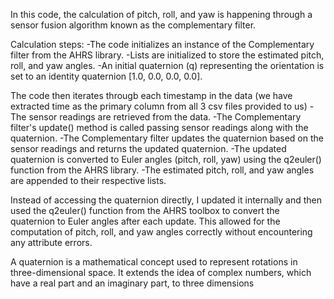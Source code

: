In this code, the calculation of pitch, roll, and yaw is happening through a sensor fusion algorithm known as the complementary filter. 

Calculation steps:
-The code initializes an instance of the Complementary filter from the AHRS library.
-Lists are initialized to store the estimated pitch, roll, and yaw angles.
-An initial quaternion (q) representing the orientation is set to an identity quaternion [1.0, 0.0, 0.0, 0.0].


The code then iterates througb each timestamp in the data (we have extracted time as the primary column from all 3 csv files provided to us)
-The sensor readings are retrieved from the data.
-The Complementary filter's update() method is called passing sensor readings along with the quaternion.
-The Complementary filter updates the quaternion based on the sensor readings and returns the updated quaternion.
-The updated quaternion is converted to Euler angles (pitch, roll, yaw) using the q2euler() function from the AHRS library.
-The estimated pitch, roll, and yaw angles are appended to their respective lists.

Instead of accessing the quaternion directly, I updated it internally and then used the q2euler() function from the AHRS toolbox to convert the quaternion to Euler angles after each update. This allowed for the computation of pitch, roll, and yaw angles correctly without encountering any attribute errors.

A quaternion is a mathematical concept used to represent rotations in three-dimensional space. It extends the idea of complex numbers, which have a real part and an imaginary part, to three dimensions
